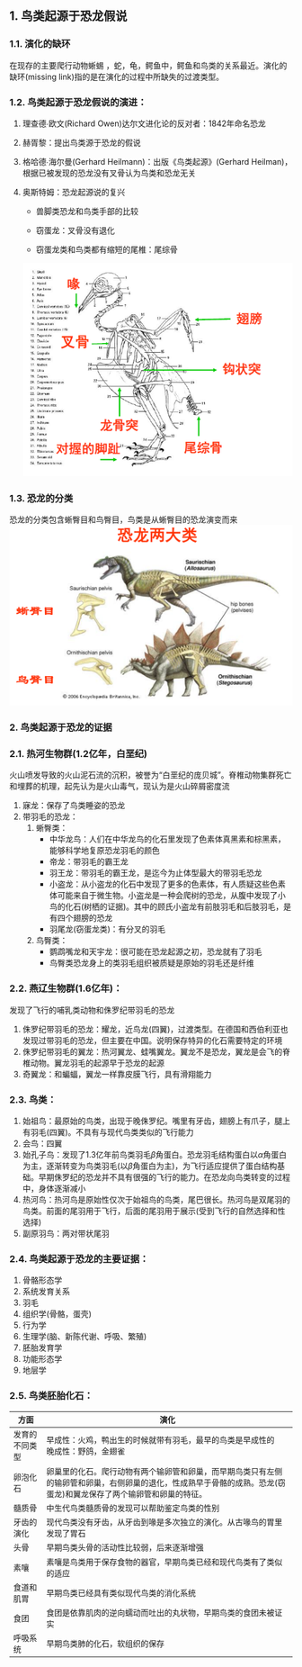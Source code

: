 ## 1. 鸟类起源于恐龙假说
### 1.1. 演化的缺环
在现存的主要爬行动物蜥蜴 ，蛇，龟，鳄鱼中，鳄鱼和鸟类的关系最近。演化的缺环(missing link)指的是在演化的过程中所缺失的过渡类型。

### 1.2. 鸟类起源于恐龙假说的演进：
1. 理查德∙欧文(Richard Owen)达尔文进化论的反对者：1842年命名恐龙
   
2. 赫胥黎：提出鸟类源于恐龙的假说
   
3. 格哈德∙海尔曼(Gerhard Heilmann)：出版《鸟类起源》(Gerhard Heilman)，根据已被发现的恐龙没有叉骨认为鸟类和恐龙无关
   
4. 奥斯特姆：恐龙起源说的复兴
   - 兽脚类恐龙和鸟类手部的比较

   - 窃蛋龙：叉骨没有退化

   - 窃蛋龙类和鸟类都有缩短的尾椎：尾综骨

    ![image_4.abf31d1a](./Lecture%2012.%20%E9%B8%9F%E7%B1%BB%E7%9A%84%E8%B5%B7%E6%BA%90%E5%92%8C%E6%97%A9%E6%9C%9F%E6%BC%94%E5%8C%96.assets/image_4.abf31d1a.png)
     

### 1.3. 恐龙的分类
恐龙的分类包含蜥臀目和鸟臀目，鸟类是从蜥臀目的恐龙演变而来
![image_5.1037528f](./Lecture%2012.%20%E9%B8%9F%E7%B1%BB%E7%9A%84%E8%B5%B7%E6%BA%90%E5%92%8C%E6%97%A9%E6%9C%9F%E6%BC%94%E5%8C%96.assets/image_5.1037528f.png)


### 2. 鸟类起源于恐龙的证据
### 2.1. 热河生物群(1.2亿年，白垩纪)
火山喷发导致的火山泥石流的沉积，被誉为“白垩纪的庞贝城”。脊椎动物集群死亡和埋葬的机理，起先认为是火山毒气，现认为是火山碎屑密度流
1. 寐龙：保存了鸟类睡姿的恐龙
2. 带羽毛的恐龙：
   1. 蜥臀类：
      - 中华龙鸟：人们在中华龙鸟的化石里发现了色素体真黑素和棕黑素，能够科学地复原恐龙羽毛的颜色
      - 帝龙：带羽毛的霸王龙
      - 羽王龙：带羽毛的霸王龙，是迄今为止体型最大的带羽毛恐龙
      - 小盗龙：从小盗龙的化石中发现了更多的色素体，有人质疑这些色素体可能来自于微生物。小盗龙是一种会爬树的恐龙，从腹中发现了小鸟的化石(树栖的证据)。其中的顾氏小盗龙有前肢羽毛和后肢羽毛，是有四个翅膀的恐龙
      - 羽尾龙(窃蛋龙类)：有分叉的羽毛
   2. 鸟臀类：
      - 鹦鹉嘴龙和天宇龙：很可能在恐龙起源之初，恐龙就有了羽毛
      - 鸟臀类恐龙身上的类羽毛组织被质疑是原始的羽毛还是纤维

### 2.2. 燕辽生物群(1.6亿年)：
发现了飞行的哺乳类动物和侏罗纪带羽毛的恐龙
1. 侏罗纪带羽毛的恐龙：耀龙，近鸟龙(四翼)，过渡类型。在德国和西伯利亚也发现过带羽毛的恐龙，但主要在中国。说明保存特异的化石需要特定的环境
2. 侏罗纪带羽毛的翼龙：热河翼龙、蛙嘴翼龙。翼龙不是恐龙，翼龙是会飞的脊椎动物。翼龙羽毛的起源早于恐龙的起源
3. 奇翼龙：和蝙蝠，翼龙一样靠皮膜飞行，具有滑翔能力

### 2.3. 鸟类：
1. 始祖鸟：最原始的鸟类，出现于晚侏罗纪。嘴里有牙齿，翅膀上有爪子，腿上有羽毛(四翼)。不具有与现代鸟类类似的飞行能力
2. 会鸟：四翼
3. 始孔子鸟：发现了1.3亿年前鸟类羽毛$\beta$角蛋白。恐龙羽毛结构蛋白以$\alpha$角蛋白为主，逐渐转变为鸟类羽毛(以$\beta$角蛋白为主)，为飞行适应提供了蛋白结构基础。早期侏罗纪的恐龙并不具有很强的飞行的能力。在恐龙向鸟类转变的过程中，身体逐渐减小
4. 热河鸟：热河鸟是原始性仅次于始祖鸟的鸟类，尾巴很长。热河鸟是双尾羽的鸟类。前面的尾羽用于飞行，后面的尾羽用于展示(受到飞行的自然选择和性选择)
5. 副原羽鸟：两对带状尾羽

### 2.4. 鸟类起源于恐龙的主要证据：
1. 骨骼形态学
2. 系统发育关系
3. 羽毛
4. 组织学(骨骼，蛋壳)
5. 行为学
6. 生理学(脑、新陈代谢、呼吸、繁殖)
7. 胚胎发育学
8. 功能形态学
9. 地层学

### 2.5. 鸟类胚胎化石：
  |<center>方面</center>|<center>演化</center>|
  |-------|-------------------------------------------|
  |发育的不同类型|早成性：火鸡，鸭出生的时候就带有羽毛，最早的鸟类是早成性的<br>晚成性：野鸽，金翅雀|
  |卵泡化石|卵巢里的化石。爬行动物有两个输卵管和卵巢，而早期鸟类只有左侧的输卵管和卵巢，右侧卵巢的退化，性成熟早于骨骼的成熟。恐龙(窃蛋龙)和翼龙保存了两个输卵管和卵巢的特征。|
  |髓质骨|中生代鸟类髓质骨的发现可以帮助鉴定鸟类的性别|
  |牙齿的演化|现代鸟类没有牙齿，从牙齿到喙是多次独立的演化。从古喙鸟的胃里发现了胃石|
  |头骨|早期鸟类头骨的活动性比较弱，后来逐渐增强|
  |素嚷|素嚷是鸟类用于保存食物的器官，早期鸟类已经和现代鸟类有了类似的适应|
  |食道和肌胃|早期鸟类已经具有类似现代鸟类的消化系统|
  |食团|食团是依靠肌肉的逆向蠕动而吐出的丸状物，早期鸟类的食团未被证实|
  |呼吸系统|早期鸟类肺的化石，软组织的保存|

  

